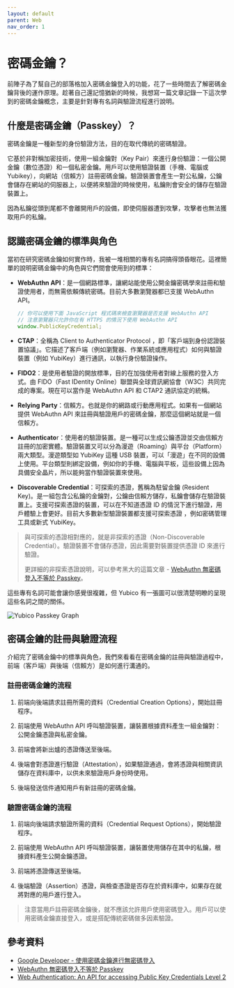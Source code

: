 ```yaml
---
layout: default
parent: Web
nav_order: 1
---
```


# 密碼金鑰？

前陣子為了幫自己的部落格加入密碼金鑰登入的功能，花了一些時間去了解密碼金鑰背後的運作原理。趁著自己還記憶猶新的時候，我想寫一篇文章記錄一下這次學到的密碼金鑰概念，主要是針對專有名詞與驗證流程進行說明。

## 什麼是密碼金鑰（Passkey）？

密碼金鑰是一種新型的身份驗證方法，目的在取代傳統的密碼驗證。

它基於非對稱加密技術，使用一組金鑰對（Key Pair）來進行身份驗證：一個公開金鑰（數位憑證）和一個私密金鑰。用戶可以使用驗證裝置（手機、電腦或 Yubikey），向網站（信賴方）註冊密碼金鑰。驗證裝置會產生一對公私鑰，公鑰會儲存在網站的伺服器上，以便將來驗證的時候使用，私鑰則會安全的儲存在驗證裝置上。

因為私鑰從頭到尾都不會離開用戶的設備，即使伺服器遭到攻擊，攻擊者也無法獲取用戶的私鑰。

## 認識密碼金鑰的標準與角色

當初在研究密碼金鑰如何實作時，我被一堆相關的專有名詞搞得頭昏眼花。這裡簡單的說明密碼金鑰中的角色與它們間會使用到的標準：

- **WebAuthn API**：是一個網路標準，讓網站能使用公開金鑰密碼學來註冊和驗證使用者，而無需依賴傳統密碼。目前大多數瀏覽器都已支援 WebAuthn API。

  ```javascript
  // 你可以使用下面 JavaScript 程式碼來檢查瀏覽器是否支援 WebAuthn API
  // 注意瀏覽器只允許你在有 HTTPS 的情況下使用 WebAuthn API
  window.PublicKeyCredential;
  ```

- **CTAP**：全稱為 Client to Authenticator Protocol ，即「客戶端到身份認證裝置協議」。它描述了客戶端（例如瀏覽器、作業系統或應用程式）如何與驗證裝置（例如 YubiKey）進行通訊，以執行身份驗證操作。

- **FIDO2**：是使用者驗證的開放標準，目的在加強使用者對線上服務的登入方式。由 FIDO（Fast IDentity Online）聯盟與全球資訊網協會（W3C）共同完成的專案。現在可以當作是 WebAuthn API 和 CTAP2 通訊協定的統稱。

- **Relying Party**：信賴方。也就是你的網路或行動應用程式。如果有一個網站提供 WebAuthn API 來註冊與驗證用戶的密碼金鑰，那麼這個網站就是一個信賴方。

- **Authenticato**r：使用者的驗證裝置。是一種可以生成公鑰憑證並交由信賴方註冊的加密實體。驗證裝置又可以分為漫遊（Roaming）與平台（Platform）兩大類型。漫遊類型如 YubiKey 這種 USB 裝置，可以「漫遊」在不同的設備上使用。平台類型則綁定設備，例如你的手機、電腦與平板，這些設備上因為具備安全晶片，所以能夠當作驗證裝置來使用。

- **Discoverable Credential**：可探索的憑證，舊稱為駐留金鑰 (Resident Key)。是一組包含公私鑰的金鑰對，公鑰由信賴方儲存，私鑰會儲存在驗證裝置上。支援可探索憑證的裝置，可以在不知道憑證 ID 的情況下進行驗證，用戶體驗上會更好。目前大多數新型驗證裝置都支援可探索憑證 ，例如密碼管理工具或新式 YubiKey。

> 與可探索的憑證相對應的，就是非探索的憑證（Non-Discoverable Credential）。驗證裝置不會儲存憑證，因此需要對裝置提供憑證 ID 來進行驗證。
>
> 更詳細的非探索憑證說明，可以參考黑大的這篇文章 - [WebAuthn 無密碼登入不等於 Passkey](https://blog.darkthread.net/blog/non-discoverable-credential-isnt-passkey/)。

這些專有名詞可能會讓你感覺很複雜，但 Yubico 有一張圖可以很清楚明瞭的呈現這些名詞之間的關係。

![Yubico Passkey Graph](https://blobs.docfunc.com/images/2025_04_15_13_07_01_fc6ba0b61466.png)

## 密碼金鑰的註冊與驗證流程

介紹完了密碼金鑰中的標準與角色，我們來看看在密碼金鑰的註冊與驗證過程中，前端（客戶端）與後端（信賴方）是如何進行溝通的。

### 註冊密碼金鑰的流程

1. 前端向後端請求註冊所需的資料（Credential Creation Options），開始註冊程序。

2. 前端使用 WebAuthn API 呼叫驗證裝置，讓裝置根據資料產生一組金鑰對：公開金鑰憑證與私密金鑰。

3. 前端會將新出爐的憑證傳送至後端。

4. 後端會對憑證進行驗證（Attestation），如果驗證通過，會將憑證與相關資訊儲存在資料庫中，以供未來驗證用戶身份時使用。

5. 後端發送信件通知用戶有新註冊的密碼金鑰。

### 驗證密碼金鑰的流程

1. 前端向後端請求驗證所需的資料（Credential Request Options），開始驗證程序。

2. 前端使用 WebAuthn API 呼叫驗證裝置，讓裝置使用儲存在其中的私鑰，根據資料產生公開金鑰憑證。

3. 前端將憑證傳送至後端。

4. 後端驗證（Assertion）憑證，與檢查憑證是否存在於資料庫中，如果存在就將對應的用戶進行登入。

> 注意當用戶註冊密碼金鑰後，就不應該允許用戶使用密碼登入。用戶可以使用密碼金鑰直接登入，或是搭配傳統密碼做多因素驗證。

## 參考資料

- [Google Developer - 使用密碼金鑰進行無密碼登入](https://developers.google.com/identity/passkeys?hl=zh-tw)
- [WebAuthn 無密碼登入不等於 Passkey](https://blog.darkthread.net/blog/non-discoverable-credential-isnt-passkey/)
- [Web Authentication: An API for accessing Public Key Credentials Level 2](https://www.w3.org/TR/webauthn-2/)
